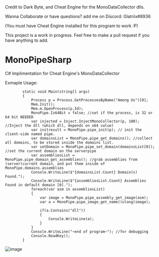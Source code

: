 Credit to Dark Byte, and Cheat Engine for the MonoDataCollector dlls.

Wanna Collaborate or have questions? add me on Discord: Glatriix#8936


(You must have Cheat Engine installed for this program to work :P)

This project is a work in progress. Feel free to make a pull request if you have anything to add.

# MonoPipeSharp
C# Implimentation for Cheat Engine's MonoDataCollector

Exmaple Usage:
```
        static void Main(string[] args)
        {
            Process p = Process.GetProcessesByName("Among Us")[0];
            Mem.Init();
            Mem.m.OpenProcess(p.Id);
            MonoPipe.Is64Bit = false; //set if the process, is 32 or 64 bit NEEDED
            var injected = Inject.InjectMonoCollector(p, 100); //Inject the dll (which dll, depends on x64 value)
            var initresult = MonoPipe.pipe_init(p); // init the client-side named pipe.
            var domainsList = MonoPipe.pipe_get_domains(); //collect all domains, to be stored inside the domains list.
            var setDomain = MonoPipe.pipe_set_domain(domainsList[0]); //set the current domain on the serverpipe
            var assembliesList = MonoPipe.pipe_domain_get_assemblies(); //grab assemblies from (server)current domain, and put them inside of MonoPipe.domains.assemblies
            Console.WriteLine($"{domainsList.Count} Domain(s) Found.");
            Console.WriteLine($"{assembliesList.Count} Assemblies Found in default domain [0].");
            foreach(var asm in assembliesList)
            {
                var image = MonoPipe.pipe_assembly_get_image(asm);
                var a = MonoPipe.pipe_image_get_name((ulong)image);

                if(a.Contains("dll"))
                {
                    Console.WriteLine(a);
                }
            }
            Console.WriteLine("~end of program~"); //for debugging
            Console.ReadKey();
        }
```
![image](https://user-images.githubusercontent.com/73367967/184643142-5f09df4f-0731-495c-af62-6d9acd6d8c42.png)

